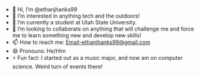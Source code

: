 - 👋 Hi, I’m @ethanjhanks99
- 👀 I’m interested in anything tech and the outdoors!
- 🌱 I’m currently a student at Utah State University.
- 💞️ I’m looking to collaborate on anything that will challenge me and force me to learn something new and develop new skills!
- 📫 How to reach me: Email-ethanjhanks99@gmail.com
- 😄 Pronouns: He/Him
- ⚡ Fun fact: I started out as a music major, and now am on computer science. Weird turn of events there!

<!---
ethanjhanks99/ethanjhanks99 is a ✨ special ✨ repository because its `README.md` (this file) appears on your GitHub profile.
You can click the Preview link to take a look at your changes.
--->

